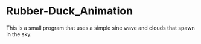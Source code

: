 # Rubber-Duck_Animation
This is a small program that uses a simple sine wave and clouds that spawn in the sky.
